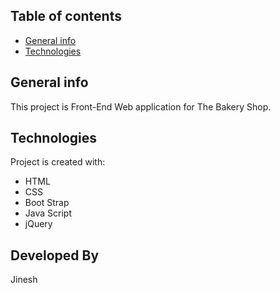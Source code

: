 ## Table of contents

- [General info](#general-info)
- [Technologies](#technologies)

## General info

This project is Front-End Web application for The Bakery Shop.

## Technologies

Project is created with:

- HTML
- CSS
- Boot Strap
- Java Script
- jQuery

## Developed By

Jinesh
